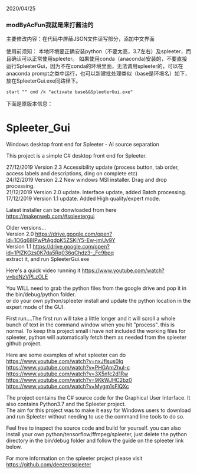 2020/04/25
### modByAcFun我就是来打酱油的
主要修改内容：在代码中屏蔽JSON文件读写部分，添加中文界面

使用前须知：
本地环境要正确安装python（不要太高，3.7左右）及spleeter，而且确认可以正常使用spleeter。
如果使用conda（anaconda)安装的，不要直接运行SpleeterGui，因为不在conda的环境里面，无法调用spleeter的，可以在anaconda prompt之类中运行，也可以新建批处理类似（base是环境名）如下，放在SpleeterGui.exe同路径下。

```
start "" cmd /k "activate base&&SpleeterGui.exe"
```
下面是原版本信息：

# Spleeter_Gui
Windows desktop front end for Spleeter - AI source separation  

This project is a simple C# desktop front end for Spleeter.  

27/12/2019 Version 2.3 Accessibility update (process button, tab order, access labels and descriptions, ding on complete etc)   
24/12/2019 Version 2.2 New windows MSI installer. Drag and drop processing.  
21/12/2019 Version 2.0 update. Interface update, added Batch processing.  
17/12/2019 Version 1.1 update. Added High quality/expert mode.  

Latest installer can be donwloaded from here https://makenweb.com/#spleetergui  

Older versions...  
Version 2.0 https://drive.google.com/open?id=1O6q68IPwPtAgdpK5ZSKiY5-Ew-jmUv9Y  
Version 1.1 https://drive.google.com/open?id=1PlZKGzs0K7da5Rq036qChdz3-_Fc9bpq  
extract it, and run SpleeterGui.exe  

Here's a quick video running it https://www.youtube.com/watch?v=bdNzVPLzOLE  

You WILL need to grab the python files from the google drive and pop it in the bin/debug/python folder.  
or do your own python/spleeter install and update the python location in the expert mode of the GUI.  

First run....The first run will take a little longer and it will scroll a whole bunch of text in the command window when you hit "process". this is normal. To keep this project small i have not included the working files for spleeter, python will automatically fetch them as needed from the spleeter github project.

Here are some examples of what spleeter can do  
https://www.youtube.com/watch?v=nxJfIsus0Ig  
https://www.youtube.com/watch?v=PHGAmZhuI-c  
https://www.youtube.com/watch?v=3X5nfc2d1Rw  
https://www.youtube.com/watch?v=9KkWJHC2bz0  
https://www.youtube.com/watch?v=Mygm1sFlQXc  

The project contains the C# source code for the Graphical User Interface. It also contains Python3.7 and the Spleeter project.  
The aim for this project was to make it easy for Windows users to download and run Spleeter without needing to use the command line tools to do so.  


Feel free to inspect the source code and build for yourself. you can also install your own python/tensorflow/ffmpeg/spleeter, just delete the python directory in the bin/debug folder and follow the guide on the spleeter link below.  

For more information on the spleeter project please visit https://github.com/deezer/spleeter  

